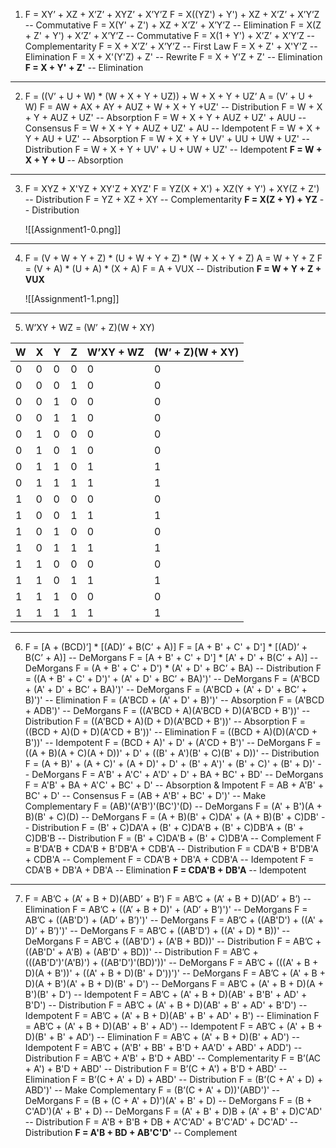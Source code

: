 1. F = XY’ + XZ + X’Z’ + XYZ’ + X’Y’Z
	F = X((YZ') + Y') + XZ + X’Z’  + X’Y’Z -- Commutative
	F = X(Y' + Z') + XZ + X’Z’  + X’Y’Z -- Elimination
	F = X(Z + Z' + Y') + X’Z’  + X’Y’Z -- Commutative
	F = X(1 + Y') + X’Z’  + X’Y’Z -- Complementarity
	F = X + X’Z’  + X’Y’Z -- First Law
	F = X + Z' + X'Y'Z -- Elimination
	F = X + X'(Y'Z) + Z' -- Rewrite
	F = X + Y'Z + Z' -- Elimination
	**F = X + Y' + Z'** -- Elimination

---

2. F = ((V’ + U + W) * (W + X + Y + UZ)) + W + X + Y + UZ’
	A = (V’ + U + W)
	F = AW + AX + AY + AUZ + W + X + Y +UZ' -- Distribution
	F = W + X + Y + AUZ + UZ' -- Absorption
	F = W + X + Y + AUZ + UZ' + AUU -- Consensus
	F = W + X + Y + AUZ + UZ' + AU -- Idempotent
	F = W + X + Y + AU + UZ' -- Absorption
	F = W + X + Y + UV' + UU + UW + UZ' -- Distribution
	F = W + X + Y + UV' + U + UW + UZ' -- Idempotent
	**F = W + X + Y + U** -- Absorption

---

3. F = XYZ + X'YZ + XY'Z + XYZ'
	F = YZ(X + X') + XZ(Y + Y') + XY(Z + Z') -- Distribution
	F = YZ + XZ + XY -- Complementarity
	**F = X(Z + Y) + YZ** -- Distribution
	
	![[Assignment1-0.png]]

---

4. F = (V + W + Y + Z) * (U + W + Y + Z) * (W + X + Y + Z)
	A = W + Y + Z
	F = (V + A) * (U + A) * (X + A)
	F = A + VUX -- Distribution
	**F = W + Y + Z + VUX**
	
	![[Assignment1-1.png]]


---

5. W’XY + WZ = (W’ + Z)(W + XY)

| W | X | Y | Z | W’XY + WZ | (W’ + Z)(W + XY) |
| ---- | ---- | ---- | ---- | ---- | ---- |
| 0 | 0 | 0 | 0 | 0 | 0 |
| 0 | 0 | 0 | 1 | 0 | 0 |
| 0 | 0 | 1 | 0 | 0 | 0 |
| 0 | 0 | 1 | 1 | 0 | 0 |
| 0 | 1 | 0 | 0 | 0 | 0 |
| 0 | 1 | 0 | 1 | 0 | 0 |
| 0 | 1 | 1 | 0 | 1 | 1 |
| 0 | 1 | 1 | 1 | 1 | 1 |
| 1 | 0 | 0 | 0 | 0 | 0 |
| 1 | 0 | 0 | 1 | 1 | 1 |
| 1 | 0 | 1 | 0 | 0 | 0 |
| 1 | 0 | 1 | 1 | 1 | 1 |
| 1 | 1 | 0 | 0 | 0 | 0 |
| 1 | 1 | 0 | 1 | 1 | 1 |
| 1 | 1 | 1 | 0 | 0 | 0 |
| 1 | 1 | 1 | 1 | 1 | 1 |

---

6. F = \[A + (BCD)’] * \[(AD)’ + B(C’ + A)]
	F = \[A + B' + C' + D'] * \[(AD)’ + B(C’ + A)] -- DeMorgans
	F = \[A + B' + C' + D'] * \[A' + D' + B(C’ + A)] -- DeMorgans
	F = (A + B' + C' + D') * (A' + D' + BC’ + BA) -- Distribution
	F = ((A + B' + C' + D')' + (A' + D' + BC’ + BA)')' -- DeMorgans
	F = (A'BCD + (A' + D' + BC’ + BA)')' -- DeMorgans
	F = (A'BCD + (A' + D' + BC’ + B)')' -- Elimination
	F = (A'BCD + (A' + D' + B)')' -- Absorption
	F = (A'BCD + ADB')' -- DeMorgans
	F = ((A'BCD + A)(A'BCD + D)(A'BCD + B'))' -- Distribution
	F = ((A'BCD + A)(D + D)(A'BCD + B'))' -- Absorption
	F = ((BCD + A)(D + D)(A'CD + B'))' -- Elimination
	F = ((BCD + A)(D)(A'CD + B'))' -- Idempotent
	F = (BCD + A)' + D' + (A'CD + B')' -- DeMorgans
	F = ((A + B)(A + C)(A + D))' + D' + ((B' + A')(B' + C)(B' + D))' -- Distribution
	F = (A + B)' + (A + C)' + (A + D)' + D' + (B' + A')' + (B' + C)' + (B' + D)' -- DeMorgans
	F = A'B' + A'C' + A'D' + D' + BA + BC' + BD' -- DeMorgans
	F = A'B' + BA + A'C' + BC' + D' -- Absorption & Impotent
	F = AB + A'B' + BC' + D' -- Consensus
	F = (AB + A'B' + BC' + D')' -- Make Complementary
	F = (AB)'(A'B')'(BC')'(D) -- DeMorgans
	F = (A' + B')(A + B)(B' + C)(D) -- DeMorgans
	F = (A + B)(B' + C)DA' + (A + B)(B' + C)DB' -- Distribution
	F = (B' + C)DA'A + (B' + C)DA'B + (B' + C)DB'A + (B' + C)DB'B -- Distribution
	F = (B' + C)DA'B + (B' + C)DB'A -- Complement
	F = B'DA'B + CDA'B + B'DB'A + CDB'A -- Distribution
	F = CDA'B + B'DB'A + CDB'A -- Complement
	F = CDA'B + DB'A + CDB'A -- Idempotent
	F = CDA'B + DB'A + DB'A -- Elimination
	**F = CDA'B + DB'A** -- Idempotent

---

7.  F = AB’C + (A’ + B + D)(ABD’ + B’)
	F = AB’C + (A’ + B + D)(AD’ + B’) -- Elimination
	F = AB’C + ((A’ + B + D)' + (AD’ + B’)')' -- DeMorgans
	F = AB’C + ((AB'D') + (AD’ + B’)')' -- DeMorgans
	F = AB’C + ((AB'D') + ((A' + D)’ + B’)')' -- DeMorgans
	F = AB’C + ((AB'D') + ((A' + D) * B))' -- DeMorgans
	F = AB’C + ((AB'D') + (A'B + BD))' -- Distribution
	F = AB’C + ((AB'D' + A'B) + (AB'D' + BD))' -- Distribution
	F = AB’C + (((AB'D')'(A'B)') + ((AB'D')'(BD)'))' -- DeMorgans
	F = AB’C + (((A' + B + D)(A + B'))' + ((A' + B + D)(B' + D'))')' -- DeMorgans
	F = AB’C + (A' + B + D)(A + B')(A' + B + D)(B' + D') -- DeMorgans
	F = AB’C + (A' + B + D)(A + B')(B' + D') -- Idempotent
	F = AB’C + (A' + B + D)(AB' + B'B' + AD' + B'D') -- Distribution
	F = AB’C + (A' + B + D)(AB' + B' + AD' + B'D') -- Idempotent
	F = AB’C + (A' + B + D)(AB' + B' + AD' + B') -- Elimination
	F = AB’C + (A' + B + D)(AB' + B' + AD') -- Idempotent
	F = AB’C + (A' + B + D)(B' + B' + AD') -- Elimination
	F = AB’C + (A' + B + D)(B' + AD') -- Idempotent
	F = AB’C + (A'B' + BB' + B'D + AA'D' + ABD' + ADD') -- Distribution
	F = AB’C + A'B' + B'D + ABD' -- Complementarity
	F = B’(AC + A') + B'D + ABD' -- Distribution
	F = B’(C + A') + B'D + ABD' -- Elimination
	F = B’(C + A' + D) + ABD' -- Distribution
	F = (B’(C + A' + D) + ABD')' -- Make Complementary
	F = (B’(C + A' + D))'(ABD')' -- DeMorgans
	F = (B + (C + A' + D)')(A' + B' + D) -- DeMorgans
	F = (B + C'AD')(A' + B' + D) -- DeMorgans
	F = (A' + B' + D)B + (A' + B' + D)C'AD' -- Distribution
	F = A'B + B'B + DB + A'C'AD' + B'C'AD' + DC'AD' -- Distribution
	**F = A'B + BD + AB'C'D'** -- Complement